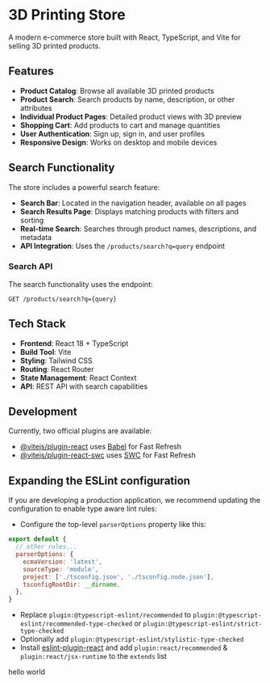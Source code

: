 # 3D Printing Store

A modern e-commerce store built with React, TypeScript, and Vite for selling 3D printed products.

## Features

- **Product Catalog**: Browse all available 3D printed products
- **Product Search**: Search products by name, description, or other attributes
- **Individual Product Pages**: Detailed product views with 3D preview
- **Shopping Cart**: Add products to cart and manage quantities  
- **User Authentication**: Sign up, sign in, and user profiles
- **Responsive Design**: Works on desktop and mobile devices

## Search Functionality

The store includes a powerful search feature:

- **Search Bar**: Located in the navigation header, available on all pages
- **Search Results Page**: Displays matching products with filters and sorting
- **Real-time Search**: Searches through product names, descriptions, and metadata
- **API Integration**: Uses the `/products/search?q=query` endpoint

### Search API

The search functionality uses the endpoint:
```
GET /products/search?q={query}
```

## Tech Stack

- **Frontend**: React 18 + TypeScript
- **Build Tool**: Vite
- **Styling**: Tailwind CSS
- **Routing**: React Router
- **State Management**: React Context
- **API**: REST API with search capabilities

## Development

Currently, two official plugins are available:

- [@vitejs/plugin-react](https://github.com/vitejs/vite-plugin-react/blob/main/packages/plugin-react/README.md) uses [Babel](https://babeljs.io/) for Fast Refresh
- [@vitejs/plugin-react-swc](https://github.com/vitejs/vite-plugin-react-swc) uses [SWC](https://swc.rs/) for Fast Refresh

## Expanding the ESLint configuration

If you are developing a production application, we recommend updating the configuration to enable type aware lint rules:

- Configure the top-level `parserOptions` property like this:

```js
export default {
  // other rules...
  parserOptions: {
    ecmaVersion: 'latest',
    sourceType: 'module',
    project: ['./tsconfig.json', './tsconfig.node.json'],
    tsconfigRootDir: __dirname,
  },
}
```

- Replace `plugin:@typescript-eslint/recommended` to `plugin:@typescript-eslint/recommended-type-checked` or `plugin:@typescript-eslint/strict-type-checked`
- Optionally add `plugin:@typescript-eslint/stylistic-type-checked`
- Install [eslint-plugin-react](https://github.com/jsx-eslint/eslint-plugin-react) and add `plugin:react/recommended` & `plugin:react/jsx-runtime` to the `extends` list

hello world